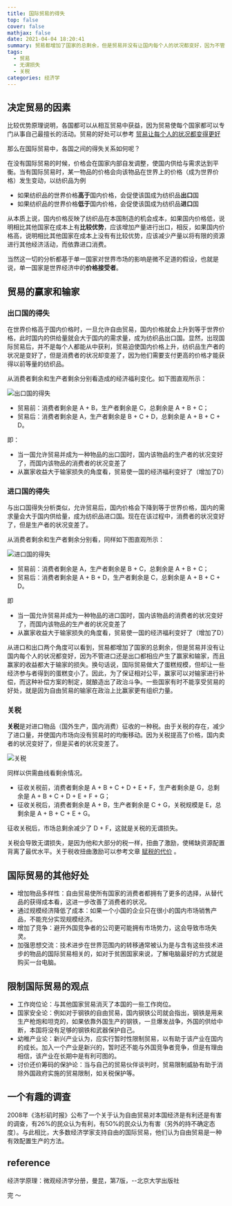 ```yaml
---
title: 国际贸易的得失
top: false
cover: false
mathjax: false
date: 2021-04-04 18:20:41
summary: 贸易都增加了国家的总剩余，但是贸易并没有让国内每个人的状况都变好，因为不管进口还是出口都相应产生了赢家和输家，而且赢家的收益都大于输家的损失。
tags:
  - 贸易
  - 无谓损失
  - 关税
categories: 经济学
---
```


## 决定贸易的因素

 比较优势原理说明，各国都可以从相互贸易中获益，因为贸易使每个国家都可以专门从事自己最擅长的活动。贸易的好处可以参考 [贸易让每个人的状况都变得更好](https://booleflow.com/2020/12/20/mao-yi-rang-mei-ge-ren-de-zhuang-kuang-du-bian-de-geng-hao/)

那么在国际贸易中，各国之间的得失关系如何呢？

在没有国际贸易的时候，价格会在国家内部自发调整，使国内供给与需求达到平衡。当有国际贸易时，某一物品的价格会向该物品在世界上的价格（成为世界价格）发生变动，以纺织品为例

- 如果纺织品的世界价格**高于**国内价格，会促使该国成为纺织品**出口**国
- 如果纺织品的世界价格**低于**国内价格，会促使该国成为纺织品**进口**国

从本质上说，国内价格反映了纺织品在本国制造的机会成本，如果国内价格低，说明相比其他国家在成本上有**比较优势**，应该增加产量进行出口，相反，如果国内价格高，说明相比其他国家在成本上没有有比较优势，应该减少产量以将有限的资源进行其他经济活动，而依靠进口消费。

当然这一切的分析都基于单一国家对世界市场的影响是微不足道的假设，也就是说，单一国家是世界经济中的**价格接受者**。

## 贸易的赢家和输家

### 出口国的得失

在世界价格高于国内价格时，一旦允许自由贸易，国内价格就会上升到等于世界价格，此时国内的供给量就会大于国内的需求量，成为纺织品出口国。显然，出现国际贸易后，并不是每个人都能从中获利，贸易迫使国内价格上升，纺织品生产者的状况是变好了，但是消费者的状况却变差了，因为他们需要支付更高的价格才能获得以前等量的纺织品。

从消费者剩余和生产者剩余分别看造成的经济福利变化。如下图直观所示：

![出口国的得失](exporting.png)

- 贸易前：消费者剩余是 A + B，生产者剩余是 C，总剩余是 A + B + C；
- 贸易后：消费者剩余是 A，生产者剩余是 B + C + D，总剩余是 A + B + C + D。

即：

- 当一国允许贸易并成为一种物品的出口国时，国内该物品的生产者的状况变好了，而国内该物品的消费者的状况变差了
- 从赢家收益大于输家损失的角度看，贸易使一国的经济福利变好了（增加了D）

### 进口国的得失

与出口国得失分析类似，允许贸易后，国内价格会下降到等于世界价格，国内的需求量会大于国内供给量，成为纺织品进口国。现在在该过程中，消费者的状况变好了，但是生产者的状况变差了。

从消费者剩余和生产者剩余分别看，同样如下图直观所示：

![进口国的得失](importing.png)

- 贸易前：消费者剩余是 A，生产者剩余是 B + C，总剩余是 A + B + C；
- 贸易后：消费者剩余是 A + B + D，生产者剩余是  C，总剩余是 A + B + C + D。

即

- 当一国允许贸易并成为一种物品的进口国时，国内该物品的消费者的状况变好了，而国内该物品的生产者的状况变差了
- 从赢家收益大于输家损失的角度看，贸易使一国的经济福利变好了（增加了D）

从进口和出口两个角度可以看到，贸易都增加了国家的总剩余，但是贸易并没有让国内每个人的状况都变好，因为不管进口还是出口都相应产生了赢家和输家，而且赢家的收益都大于输家的损失。换句话说，国际贸易做大了蛋糕规模，但却让一些经济参与者得到的蛋糕变小了。因此，为了保证相对公平，赢家可以对输家进行补偿，而这种补偿方案的制定，就酿造出了政治斗争。一些国家有时不能享受贸易的好处，就是因为自由贸易的输家在政治上比赢家更有组织力量。

### 关税

**关税**是对进口物品（国外生产，国内消费）征收的一种税。由于关税的存在，减少了进口量，并使国内市场向没有贸易时的均衡移动。因为关税提高了价格，国内卖者的状况变好了，但是买者的状况变差了。

![关税](customs.png)

同样以供需曲线看剩余情况。

- 征收关税前，消费者剩余是 A + B + C + D + E + F，生产者剩余是 G，总剩余是 A + B + C + D + E + F + G；
- 征收关税后，消费者剩余是 A + B，生产者剩余是 C + G，关税规模是 E，总剩余是 A + B + C + E + G。

征收关税后，市场总剩余减少了 D + F，这就是关税的无谓损失。

关税会导致无谓损失，是因为他和大部分的税一样，扭曲了激励，使稀缺资源配置背离了最优水平。关于税收扭曲激励可以参考文章 [赋税的代价](http://booleflow.com/2021/04/04/fu-shui-de-dai-jie/) 。

## 国际贸易的其他好处

- 增加物品多样性：自由贸易使所有国家的消费者都拥有了更多的选择，从替代品的获得成本看，这进一步改善了消费者的状况。
- 通过规模经济降低了成本：如果一个小国的企业只在很小的国内市场销售产品，不能充分实现规模经济。
- 增加了竞争：避开外国竞争者的公司更可能拥有市场势力，这会导致市场失灵。
- 加强思想交流：技术进步在世界范围内的转移通常被认为是与含有这些技术进步的物品的国际贸易相关的，如对于贫困国家来说，了解电脑最好的方式就是购买一台电脑。

## 限制国际贸易的观点

- 工作岗位论：与其他国家贸易消灭了本国的一些工作岗位。
- 国家安全论：例如对于钢铁的自由贸易，国内钢铁公司就会指出，钢铁是用来生产枪炮和坦克的，如果依靠外国生产的钢铁，一旦爆发战争，外国的供给中断，本国将没有足够的钢铁和武器保护自己。
- 幼稚产业论：新兴产业认为，应实行暂时性限制贸易，以有助于该产业在国内的成长。加入一个产业是新兴的，暂时还不能与外国竞争者竞争，但是有理由相信，该产业在长期中是有利可图的。
- 讨价还价筹码的保护论：当与自己的贸易伙伴谈判时，贸易限制威胁有助于消除外国政府实施的贸易限制，如关税保护等。

## 一个有趣的调查

2008年《洛杉矶时报》公布了一个关于认为自由贸易对本国经济是有利还是有害的调查，有26%的民众认为有利，有50%的民众认为有害（另外的持不确定态度）。与此相比，大多数经济学家支持自由的国际贸易，他们认为自由贸易是一种有效配置生产的方法。

## reference 

经济学原理：微观经济学分册，曼昆，第7版，--北京大学出版社


完 ～